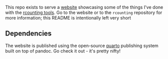 This repo exists to serve a [website](https://cutonbuminband.github.io/counting-analysis) showcasing some of the things I've done with the [rcounting tools](https://github.com/cutonbuminband/rcounting). Go to the website or to the `rcounting` repository for more information; this README is intentionally left very short

## Dependencies

The website is published using the open-source [quarto](https://quarto.org/) publishing system built on top of pandoc. Go check it out - it's pretty nifty!
